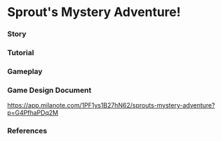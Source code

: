 # Sprout's Mystery Adventure!

### Story

### Tutorial

### Gameplay

### Game Design Document
https://app.milanote.com/1PF1ys1B27hN62/sprouts-mystery-adventure?p=G4PfhaPDq2M

### References
